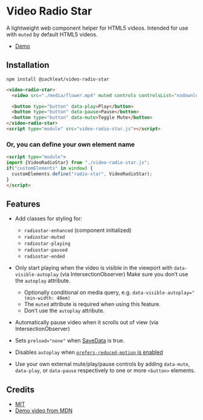 # Video Radio Star

A lightweight web component helper for HTML5 videos. Intended for use with `muted` by default HTML5 videos.

* [Demo](https://zachleat.github.io/video-radio-star/demo.html)

## Installation

```
npm install @zachleat/video-radio-star
```

```html
<video-radio-star>
  <video src="./media/flower.mp4" muted controls controlsList="nodownload" playsinline disablePictureInPicture disableRemotePlayback></video>

  <button type="button" data-play>Play</button>
  <button type="button" data-pause>Pause</button>
  <button type="button" data-mute>Toggle Mute</button>
</video-radio-star>
<script type="module" src="video-radio-star.js"></script>
```

### Or, you can define your own element name

```html
<script type="module">
import {VideoRadioStar} from "./video-radio-star.js";
if("customElements" in window) {
  customElements.define("radio-star", VideoRadioStar);
}
</script>
```

## Features

* Add classes for styling for:
  * `radiostar-enhanced` (component initialized)
  * `radiostar-muted`
  * `radiostar-playing`
  * `radiostar-paused`
  * `radiostar-ended`

* Only start playing when the video is visible in the viewport with `data-visible-autoplay` (via IntersectionObserver) Make sure you don’t use the `autoplay` attribute.
  * Optionally conditional on media query, e.g. `data-visible-autoplay="(min-width: 48em)`
  * The `muted` attribute is required when using this feature.
  * Don’t use the `autoplay` attribute.
* Automatically pause video when it scrolls out of view  (via IntersectionObserver)
* Sets `preload="none"` when [SaveData](https://caniuse.com/mdn-api_networkinformation_savedata) is true.
* Disables `autoplay` when [`prefers-reduced-motion` is enabled](https://developer.mozilla.org/en-US/docs/Web/CSS/@media/prefers-reduced-motion)
* Use your own external mute/play/pause controls by adding `data-mute`, `data-play`, or `data-pause` respectively to one or more `<button>` elements.

## Credits

* [MIT](./LICENSE)
* [Demo video from MDN](https://developer.mozilla.org/en-US/docs/Web/HTML/Element/video)